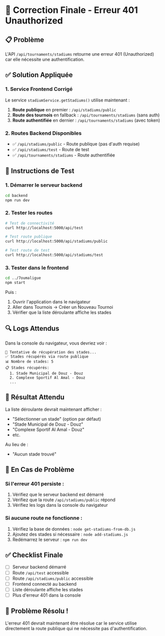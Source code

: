 # 🎯 Correction Finale - Erreur 401 Unauthorized

## 📋 Problème
L'API `/api/tournaments/stadiums` retourne une erreur 401 (Unauthorized) car elle nécessite une authentification.

## ✅ Solution Appliquée

### 1. Service Frontend Corrigé
Le service `stadiumService.getStadiums()` utilise maintenant :
1. **Route publique** en premier : `/api/stadiums/public`
2. **Route des tournois** en fallback : `/api/tournaments/stadiums` (sans auth)
3. **Route authentifiée** en dernier : `/api/tournaments/stadiums` (avec token)

### 2. Routes Backend Disponibles
- ✅ `/api/stadiums/public` - Route publique (pas d'auth requise)
- ✅ `/api/stadiums/test` - Route de test
- ✅ `/api/tournaments/stadiums` - Route authentifiée

## 🚀 Instructions de Test

### 1. Démarrer le serveur backend
```bash
cd backend
npm run dev
```

### 2. Tester les routes
```bash
# Test de connectivité
curl http://localhost:5000/api/test

# Test route publique
curl http://localhost:5000/api/stadiums/public

# Test route de test
curl http://localhost:5000/api/stadiums/test
```

### 3. Tester dans le frontend
```bash
cd ../7oumaligue
npm start
```

Puis :
1. Ouvrir l'application dans le navigateur
2. Aller dans Tournois → Créer un Nouveau Tournoi
3. Vérifier que la liste déroulante affiche les stades

## 🔍 Logs Attendus

Dans la console du navigateur, vous devriez voir :
```
🔄 Tentative de récupération des stades...
✅ Stades récupérés via route publique
📊 Nombre de stades: 5
📋 Stades récupérés:
  1. Stade Municipal de Douz - Douz
  2. Complexe Sportif Al Amal - Douz
  ...
```

## 🎉 Résultat Attendu

La liste déroulante devrait maintenant afficher :
- "Sélectionner un stade" (option par défaut)
- "Stade Municipal de Douz - Douz"
- "Complexe Sportif Al Amal - Douz"
- etc.

Au lieu de :
- "Aucun stade trouvé"

## 🚨 En Cas de Problème

### Si l'erreur 401 persiste :
1. Vérifiez que le serveur backend est démarré
2. Vérifiez que la route `/api/stadiums/public` répond
3. Vérifiez les logs dans la console du navigateur

### Si aucune route ne fonctionne :
1. Vérifiez la base de données : `node get-stadiums-from-db.js`
2. Ajoutez des stades si nécessaire : `node add-stadiums.js`
3. Redémarrez le serveur : `npm run dev`

## ✅ Checklist Finale

- [ ] Serveur backend démarré
- [ ] Route `/api/test` accessible
- [ ] Route `/api/stadiums/public` accessible
- [ ] Frontend connecté au backend
- [ ] Liste déroulante affiche les stades
- [ ] Plus d'erreur 401 dans la console

## 🎯 Problème Résolu !

L'erreur 401 devrait maintenant être résolue car le service utilise directement la route publique qui ne nécessite pas d'authentification. 